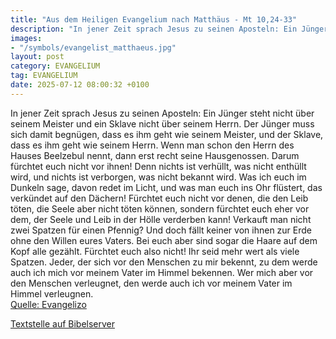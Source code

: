 ```yaml
---
title: "Aus dem Heiligen Evangelium nach Matthäus - Mt 10,24-33"
description: "In jener Zeit sprach Jesus zu seinen Aposteln: Ein Jünger steht nicht über seinem Meister und ein Sklave nicht über seinem Herrn. Der Jünger muss sich damit begnügen, dass es ihm geht wie seinem Meister, und der Sklave, dass es ihm geht wie seinem Herrn. Wenn man schon den Herrn ...."
images:
- "/symbols/evangelist_matthaeus.jpg"
layout: post
category: EVANGELIUM
tag: EVANGELIUM
date: 2025-07-12 08:00:32 +0100
---
```

In jener Zeit sprach Jesus zu seinen Aposteln: Ein Jünger steht nicht über seinem Meister und ein Sklave nicht über seinem Herrn.
Der Jünger muss sich damit begnügen, dass es ihm geht wie seinem Meister, und der Sklave, dass es ihm geht wie seinem Herrn. Wenn man schon den Herrn des Hauses Beelzebul nennt, dann erst recht seine Hausgenossen.<!--more-->
Darum fürchtet euch nicht vor ihnen! Denn nichts ist verhüllt, was nicht enthüllt wird, und nichts ist verborgen, was nicht bekannt wird.
Was ich euch im Dunkeln sage, davon redet im Licht, und was man euch ins Ohr flüstert, das verkündet auf den Dächern!
Fürchtet euch nicht vor denen, die den Leib töten, die Seele aber nicht töten können, sondern fürchtet euch eher vor dem, der Seele und Leib in der Hölle verderben kann!
Verkauft man nicht zwei Spatzen für einen Pfennig? Und doch fällt keiner von ihnen zur Erde ohne den Willen eures Vaters.
Bei euch aber sind sogar die Haare auf dem Kopf alle gezählt.
Fürchtet euch also nicht! Ihr seid mehr wert als viele Spatzen.
Jeder, der sich vor den Menschen zu mir bekennt, zu dem werde auch ich mich vor meinem Vater im Himmel bekennen.
Wer mich aber vor den Menschen verleugnet, den werde auch ich vor meinem Vater im Himmel verleugnen.<br>
[Quelle: Evangelizo](https://evangeliumtagfuertag.org/DE/gospel)

[Textstelle auf Bibelserver](https://www.bibleserver.com/EU/Matthäus10,24-33)
